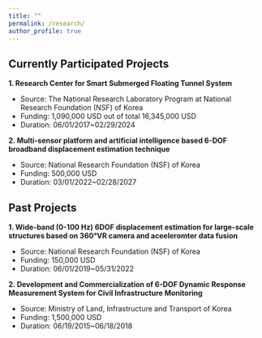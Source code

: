 ```yaml
---
title: ""
permalink: /research/
author_profile: true
---
```


## Currently Participated Projects

**1. Research Center for Smart Submerged Floating Tunnel System** 
* Source: The National Research Laboratory Program at National Research Foundation (NSF) of Korea
* Funding: 1,090,000 USD out of total 16,345,000 USD
* Duration: 06/01/2017~02/29/2024

**2. Multi-sensor platform and artificial intelligence based 6-DOF broadband displacement estimation technique** 
* Source: National Research Foundation (NSF) of Korea
* Funding: 500,000 USD 
* Duration: 03/01/2022~02/28/2027


## Past Projects

**1. Wide-band (0-100 Hz) 6DOF displacement estimation for large-scale structures based on 360°VR camera and aceeleromter data fusion** 
* Source: National Research Foundation (NSF) of Korea
* Funding: 150,000 USD
* Duration: 06/01/2019~05/31/2022

**2. Development and Commercialization of 6-DOF Dynamic Response Measurement System for Civil Infrastructure Monitoring** 
* Source: Ministry of Land, Infrastructure and Transport of Korea
* Funding: 1,500,000 USD
* Duration: 06/19/2015~06/18/2018




